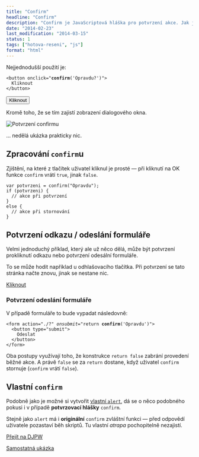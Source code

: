 ```yaml
---
title: "Confirm"
headline: "Confirm"
description: "Confirm je JavaScriptová hláška pro potvrzení akce. Jak ji používat nebo nahradit vlastním dialogovým oknem."
date: "2014-02-23"
last_modification: "2014-03-15"
status: 1
tags: ["hotova-reseni", "js"]
format: "html"
---
```


<p>Nejjednodušší použití je:</p>

<pre><code>&lt;button onclick="<b>confirm</b>('Opravdu?')">
  Kliknout
&lt;/button></code></pre>

<div class="live">
  <button onclick="confirm('Opravdu?')">Kliknout</button>
</div>

<p>Kromě toho, že se tím zajistí zobrazení dialogového okna.</p>

<p><img src="/files/confirm/confirm.png" alt="Potvrzení confirmu" class="border"></p>

<p>… nedělá ukázka prakticky nic.</p>

<h2 id="zpracovani">Zpracování <code>confirm</code>u</h2>
<p>Zjištění, na které z tlačítek uživatel kliknul je prosté — při kliknutí na OK funkce <code>confirm</code> vrátí <code>true</code>, jinak <code>false</code>.</p>

<pre><code>var potvrzeni = confirm("Opravdu");
if (potvrzeni) {
  // akce při potvrzení
}
else {
  // akce při stornování
}
</code></pre>

<h2 id="potvrzeni">Potvrzení odkazu / odeslání formuláře</h2>
<p>Velmi jednoduchý příklad, který ale už něco dělá, může být potvrzení prokliknutí odkazu nebo potvrzení odesální formuláře.</p>

<p>To se může hodit například u odhlašovacího tlačítka. Při potvrzení se tato stránka načte znovu, jinak se nestane nic.</p>

<div class="live">
  <a href="/confirm" onclick="return confirm('Opravdu?')">Kliknout</a>
</div>

<h3 id="formular">Potvrzení odeslání formuláře</h3>

<p>V případě formuláře to bude vypadat následovně:</p>

<pre><code>&lt;form action="./?" <i>onsubmit</i>="return <b>confirm</b>('Opravdu')">
  &lt;button type="submit">
    Odeslat
  &lt;/button>
&lt;/form></code></pre>

<p>Oba postupy využívají toho, že konstrukce <code>return false</code> zabrání provedení běžné akce. A právě <code>false</code> se za <code>return</code> dostane, když uživatel <code>confirm</code> stornuje (<code>confirm</code> vrátí <code>false</code>).</p>

<h2 id="vlastni">Vlastní <code>confirm</code></h2>
<p>Podobně jako je možné si vytvořit <a href="/vlastni-alert">vlastní <code>alert</code></a>, dá se o něco podobného pokusi i v případě <b>potvrzovací hlášky</b> <code>confirm</code>.</p>

<p>Stejně jako <code>alert</code> má i <b>originální</b> <code>confirm</code> zvláštní funkci — před odpovědí uživatele pozastaví běh skriptů. Tu vlastní <i>atrapa</i> pochopitelně nezajistí.</p>

<div class="live">
<style>
.confirm {
    position: fixed; width: 200px; height: 50px; padding: 1em; background: #0D6AB7; color: #fff; display: none; top: 0; left: 0; bottom: 0; right: 0; margin: auto;}

</style>
<script>
var potvrdit = function(text, el) {
    var cover = document.createElement("div");
    cover.className = "confirm";
    cover.style.display = "block";
    var content = document.createElement("div");
    content.innerHTML = text;
    var ok = document.createElement("button");
    ok.innerHTML = "Ano";
    var cancel = document.createElement("button");
    cancel.innerHTML = "Zrušit";
    cancel.onclick = function() {
        cover.style.display = "";
    };
    ok.onclick = function() {
        el.onclick = null;
        el.click();
    };
    cover.appendChild(content);
    cover.appendChild(ok);
    cover.appendChild(cancel);
    document.body.appendChild(cover);
    return false;
};
</script>
<a href="http://djpw.cz" onclick="return potvrdit('Opravdu?', this)">Přejít na DJPW</a>
</div>

<p><a href="http://kod.djpw.cz/ikcb">Samostatná ukázka</a></p>